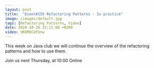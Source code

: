 ```yaml
---
layout: post
title:  "Event#155 Refactoring Patterns - In practice"
image: /images/default.jpg
tags: [Refactoring Patterns, Video]
date: 2020-10-26 15:11:00 +0200
video: UKEMHCUFDnw
---
```


This week on Java club we will continue the overview of the refactoring patterns and how to use them.[]()

Join us next Thursday, at 10:00 Online
